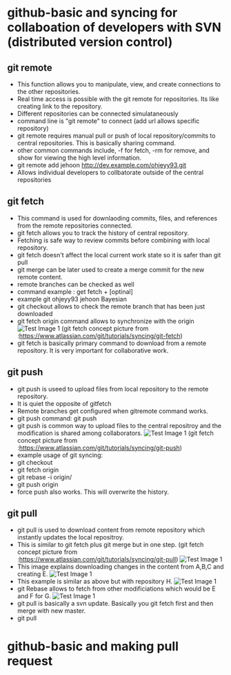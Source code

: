# [](#header-1)github-basic and syncing for collaboation of developers with SVN (distributed version control)

## [](#header-2)git remote
  * This function allows you to manipulate, view, and create connections to the other repositories. 
  * Real time access is possible with the git remote for repositories. Its like creating link to the repository. 
  * Different repositories can be connected simulataneously
  * command line is "git remote" to connect (add url allows specific repository)
  * git remote requires manual pull or push of local repository/commits to central repositories. This is basically sharing command.
  * other common commands include, -f for fetch, -rm for remove, and show <NAME> for viewing the high level information. 
  * git remote add jehoon http://dev.example.com/ohjeyy93.git
  * Allows individual developers to collbatorate outside of the central repositories

## [](#header-2)git fetch
  * This command is used for downlaoding commits, files, and references from the remote repositories connected. 
  * git fetch allows you to track the history of central repository. 
  * Fetching is safe way to review commits before combining with local repository. 
  * git fetch doesn't affect the local current work state so it is safer than git pull
  * git merge can be later used to create a merge commit for the new remote content. 
  * remote branches can be checked as well
  * command example : get fetch <remote> + [optinal] <branch>
  * example git ohjeyy93 jehoon Bayesian
  * git checkout allows to check the remote branch that has been just downloaded
  * git fetch origin command allows to synchronize with the origin
  ![Test Image 1](https://github.com/ohjeyy93/github-basic/blob/main/github%20fetch%20image.png)
  (git fetch concept picture from :https://www.atlassian.com/git/tutorials/syncing/git-fetch)
  * git fetch is basically primary command to download from a remote repository. It is very important for collaborative work. 

## [](#header-2)git push
 * git push is useed to upload files from local repository to the remote repository. 
 * It is quiet the opposite of gitfetch 
 * Remote branches get configured when gitremote command works. 
 * git push command: git push <remote> <branch>
 * git push is common way to upload files to the central repositroy and the modification is shared among collaborators. 
 ![Test Image 1](https://github.com/ohjeyy93/github-basic/blob/main/gitpush.png)
  (git fetch concept picture from :https://www.atlassian.com/git/tutorials/syncing/git-push)
 * example usage of git syncing: 
 * git checkout <branch>
 * git fetch origin <branch>
 * git rebase -i origin/<branch>
 * git push origin <branch>
 * force push also works. This will overwrite the history. 

## [](#header-2)git pull
 * git pull is used to download content from remote repository which instantly updates the local repositroy. 
 * This is similar to git fetch plus git merge but in one step. 
(git fetch concept picture from :https://www.atlassian.com/git/tutorials/syncing/git-pull)
 ![Test Image 1](https://github.com/ohjeyy93/github-basic/blob/main/gitpull1.png)
 * This image explains downloading changes in the content from A,B,C and creating E. 
 ![Test Image 1](https://github.com/ohjeyy93/github-basic/blob/main/gitpull2.png)
 * This example is similar as above but with repository H. 
 ![Test Image 1](https://github.com/ohjeyy93/github-basic/blob/main/gitpull3.png)
 * git Rebase allows to fetch from other modificiations which would be E and F for G. 
 ![Test Image 1](https://github.com/ohjeyy93/github-basic/blob/main/gitpull4.png)
 * git pull is basically a svn update. Basically you git fetch first and then merge with new master. 
 * git pull <remote repo>

# [](#header-1)github-basic and making pull request
